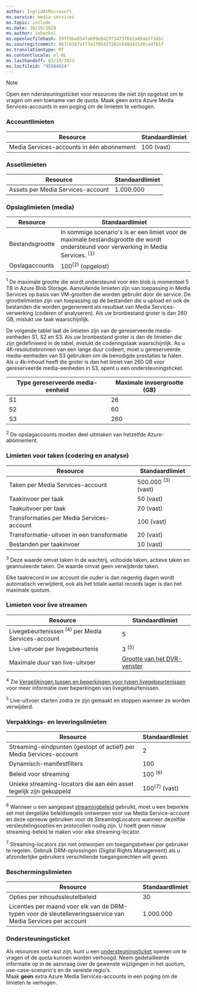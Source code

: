 ```yaml
---
author: IngridAtMicrosoft
ms.service: media-services
ms.topic: include
ms.date: 10/26/2020
ms.author: inhenkel
ms.openlocfilehash: 59ff0ba854fa609e6d29f3473f662a89ab5f3dbc
ms.sourcegitcommit: 867cb1b7a1f3a1f0b427282c648d411d0ca4f81f
ms.translationtype: MT
ms.contentlocale: nl-NL
ms.lasthandoff: 03/19/2021
ms.locfileid: "95564024"
---
```

> [!NOTE]
> Open een ndersteuningsticket voor resources die niet zijn opgelost om te vragen om een toename van de quota. Maak geen extra Azure Media Services-accounts in een poging om de limieten te verhogen.

### <a name="account-limits"></a>Accountlimieten

| Resource | Standaardlimiet |
| --- | --- |
| Media Services-accounts in één abonnement | 100 (vast) |

### <a name="asset-limits"></a>Assetlimieten

| Resource | Standaardlimiet |
| --- | --- |
| Assets per Media Services-account | 1.000.000|

### <a name="storage-media-limits"></a>Opslaglimieten (media)

| Resource | Standaardlimiet |
| --- | --- |
| Bestandsgrootte| In sommige scenario's is er een limiet voor de maximale bestandsgrootte die wordt ondersteund voor verwerking in Media Services. <sup>(1)</sup> |
| Opslagaccounts | 100<sup>(2)</sup> (opgelost) |

<sup>1</sup> De maximale grootte die wordt ondersteund voor één blob is momenteel 5 TB in Azure Blob Storage. Aanvullende limieten zijn van toepassing in Media Services op basis van VM-grootten die worden gebruikt door de service. De groottelimieten zijn van toepassing op de bestanden die u upload en ook de bestanden die worden gegenereerd als resultaat van Media Services-verwerking (coderen of analyseren). Als uw bronbestand groter is dan 260 GB, mislukt uw taak waarschijnlijk.

De volgende tablel laat de limieten zijn van de gereserveerde media-eenheden S1, S2 en S3. Als uw bronbestand groter is dan de limieten die zijn gedefinieerd in de tabel, mislukt de coderingstaak waarschijnlijk. As u 4K-resolutiebronnen van een lange duur codeert, moet u gereserveerde media-eenheden van S3 gebruiken om de benodigde prestaties te halen. Als u 4k-inhoud heeft die groter is dan het limiet van 260 GB voor gereserveerde media-eenheden in S3, opent u een ondersteuningsticket.

|Type gereserveerde media-eenheid|Maximale invoergrootte (GB)|
|---|---|
|S1 |    26|
|S2    | 60|
|S3    |260|

<sup>2</sup> De opslagaccounts moeten deel uitmaken van hetzelfde Azure-abonnement.

### <a name="jobs-encoding--analyzing-limits"></a>Limieten voor taken (codering en analyse)

| Resource | Standaardlimiet |
| --- | --- |
| Taken per Media Services-account | 500.000 <sup>(3)</sup> (vast)|
| Taakinvoer per taak | 50 (vast)|
| Taakuitvoer per taak | 20 (vast) |
| Transformaties per Media Services-account | 100 (vast)|
| Transformatie-uitvoer in een transformatie | 20 (vast) |
| Bestanden per taakinvoer|10 (vast)|

<sup>3</sup> Deze waarde omvat taken in de wachtrij, voltooide taken, actieve taken en geannuleerde taken. De waarde omvat geen verwijderde taken. 

Elke taakrecord in uw account die ouder is dan negentig dagen wordt automatisch verwijderd, ook als het totale aantal records lager is dan het maximale quotum. 

### <a name="live-streaming-limits"></a>Limieten voor live streamen

| Resource | Standaardlimiet |
| --- | --- |
| Livegebeurtenissen <sup>(4)</sup> per Media Services-account |5|
| Live-uitvoer per livegebeurtenis |3 <sup>(5)</sup> |
| Maximale duur van live-uitvoer | [Grootte van het DVR-venster](../articles/media-services/latest/live-event-cloud-dvr.md) |

<sup>4</sup> Zie [Vergelijkingen tussen en beperkingen voor typen livegebeurtenissen](../articles/media-services/latest/live-event-types-comparison.md) voor meer informatie over beperkingen van livegebeurtenissen.

<sup>5</sup> Live-uitvoer starten zodra ze zijn gemaakt en stoppen wanneer ze worden verwijderd.

### <a name="packaging--delivery-limits"></a>Verpakkings- en leveringslimieten

| Resource | Standaardlimiet |
| --- | --- |
| Streaming-eindpunten (gestopt of actief) per Media Services-account| 2 |
| Dynamisch-manifestfilters|100|
| Beleid voor streaming | 100 <sup>(6)</sup> |
| Unieke streaming-locators die aan één asset tegelijk zijn gekoppeld | 100<sup>(7)</sup> (vast) |

<sup>6</sup> Wanneer u een aangepast [streamingbeleid](/rest/api/media/streamingpolicies) gebruikt, moet u een beperkte set met dergelijke beleidsregels ontwerpen voor uw Media Service-account en deze opnieuw gebruiken voor de StreamingLocators wanneer dezelfde versleutelingsopties en protocollen nodig zijn. U hoeft geen nieuw streaming-beleid te maken voor elke streaming-locator.

<sup>7</sup> Streaming-locators zijn niet ontworpen om toegangsbeheer per gebruiker te regelen. Gebruik DRM-oplossingen (Digital Rights Management) als u afzonderlijke gebruikers verschillende toegangsrechten wilt geven.

### <a name="protection-limits"></a>Beschermingslimieten

| Resource | Standaardlimiet |
| --- | --- |
| Opties per inhoudssleutelbeleid | 30 |
| Licenties per maand voor elk van de DRM-typen voor de sleutelleveringsservice van Media Services per account|1.000.000|

### <a name="support-ticket"></a>Ondersteuningsticket

Als resources niet vast zijn, kunt u een [ondersteuningsticket](https://portal.azure.com/#blade/Microsoft_Azure_Support/HelpAndSupportBlade/newsupportrequest) openen om te vragen of de quota kunnen worden verhoogd. Neem gedetailleerde informatie op in de aanvraag over de gewenste wijzigingen in het quotum, use-case-scenario's en de vereiste regio's. <br/>Maak **geen** extra Azure Media Services-accounts in een poging om de limieten te verhogen.